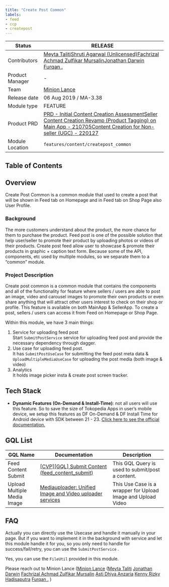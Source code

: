 ```yaml
---
title: "Create Post Common"
labels:
- feed
- ccp
- createpost
---
```



| **Status** | <!--start status:GREEN-->RELEASE<!--end status-->  |
| --- | --- |
| Contributors | [Meyta Taliti](https://tokopedia.atlassian.net/wiki/people/5c8f676b8c3aae2d15113a7c?ref=confluence)[Shruti Agarwal (Unlicensed)](https://tokopedia.atlassian.net/wiki/people/608fdbe3c87b550069a00200?ref=confluence)[Fachrizal Achmad Zulfikar Mursalin](https://tokopedia.atlassian.net/wiki/people/62a6713a192edb006f9d9a2b?ref=confluence)[Jonathan Darwin](https://tokopedia.atlassian.net/wiki/people/60d02446a01e11006ae4c8f0?ref=confluence) [Furqan .](https://tokopedia.atlassian.net/wiki/people/5c89ce1d43de836baaa6f5ef?ref=confluence) |
| Product Manager | - |
| Team | [Minion Lance](https://tokopedia.atlassian.net/people/team/e1092372-ff41-4537-a48d-4824b575b890) |
| Release date | 06 Aug 2019 / <!--start status:GREY-->MA-3.38<!--end status-->  |
| Module type | <!--start status:YELLOW-->FEATURE<!--end status-->  |
| Product PRD | [PRD - Initial Content Creation Assessment](/wiki/spaces/CN/pages/1166182376/PRD+-+Initial+Content+Creation+Assessment)[Seller Content Creation Revamp (Product Tagging) on Main App - 210705](https://tokopedia.atlassian.net/wiki/spaces/CN/pages/1448682105/Seller+Content+Creation+Revamp+Product+Tagging+on+Main+App+-+210705)[Content Creation for Non-seller (UGC) - 220127](https://tokopedia.atlassian.net/wiki/spaces/CN/pages/1894983237/Content+Creation+for+Non-seller+UGC+-+220127) |
| Module Location | `features/content/createpost_common` |

## Table of Contents

<!--toc-->

## Overview

Create Post Common is a common module that used to create a post that will be shown in Feed tab on Homepage and in Feed tab on Shop Page also User Profile.

### Background

The more customers understand about the product, the more chance for them to purchase the product. Feed post is one of the possible solution that help user/seller to promote their product by uploading photos or videos of their products. Create post feed allow user to showcase & promote their products in graphic + caption text form. Because some of the API, components, etc used by multiple modules, so we separate them to a “common” module.

### Project Description

Create post common is a common module that contains the components and all of the functionality for feature where sellers / users are able to post an image, video and carousel images to promote their own products or even share anything that will attract other users interest to check on their shop or profile. This feature is available on both MainApp & SellerApp. To create a post, sellers / users can access it from Feed on Homepage or Shop Page.

Within this module, we have 3 main things:

1. Service for uploading feed post  
Start `SubmitPostService` service for uploading feed post and provide the necessary dependency through dagger.
2. Use case for uploading feed post.  
It has `SubmitPostUseCase` for submitting the feed post meta data & `UploadMultipleMediaUseCase` for uploading the post media (both image & video)
3. Analytics  
It holds image picker insta & create post screen tracker.

## Tech Stack

- **Dynamic Features** **(On-Demand & Install-Time)**: not all users will use this feature. So to save the size of Tokopedia Apps in user’s mobile device, we setup this features as DF On-Demand & DF Install Time for Android device with SDK between 21 - 23. [Click here to see the official documentation.](https://developer.android.com/guide/playcore/feature-delivery)

## GQL List



| **GQL Name** | **Documentation** | **Description** |
| --- | --- | --- |
| Feed Content Submit | [[CVP][GQL] Submit Content (feed\_content\_submit)](/wiki/spaces/CN/pages/1856438703)  | This GQL Query is used to submit/post a content. |
| Upload Multiple Media Image | [Mediauploader: Unified Image and Video uploader services](/wiki/spaces/PA/pages/1417937996/Mediauploader%3A+Unified+Image+and+Video+uploader+services)  | This Use Case is a wrapper for Upload Image and Upload Video |

## FAQ

<!--start expand:What can we use to post a content?-->
Actually you can directly use the Usecase and handle it manually in your page. But if you want to implement it in the background with service and let this module handle it for you, so you only need to handle for success/fail/retry, you can use the `SubmitPostService` .
<!--end expand-->

<!--start expand:Can I get the path of the content media based on the Uri?-->
Yes, you can use the `FileUtil` provided in this module.
<!--end expand-->

<!--start expand:Who should I contact if I want to know more about uploading content?-->
Please reach out to Minion Lance ([Minion Lance](https://tokopedia.atlassian.net/people/team/e1092372-ff41-4537-a48d-4824b575b890) ([Meyta Taliti](https://tokopedia.atlassian.net/wiki/people/5c8f676b8c3aae2d15113a7c?ref=confluence) [Jonathan Darwin](https://tokopedia.atlassian.net/wiki/people/60d02446a01e11006ae4c8f0?ref=confluence) [Fachrizal Achmad Zulfikar Mursalin](https://tokopedia.atlassian.net/wiki/people/62a6713a192edb006f9d9a2b?ref=confluence) [Asti Dhiya Anzaria](https://tokopedia.atlassian.net/wiki/people/5ff2a8373b5e470138d51a05?ref=confluence) [Kenny Rizky Hadisaputra](https://tokopedia.atlassian.net/wiki/people/5d1471f0b8c82e0c0ff12c67?ref=confluence) [Furqan .](https://tokopedia.atlassian.net/wiki/people/5c89ce1d43de836baaa6f5ef?ref=confluence) )
<!--end expand-->

